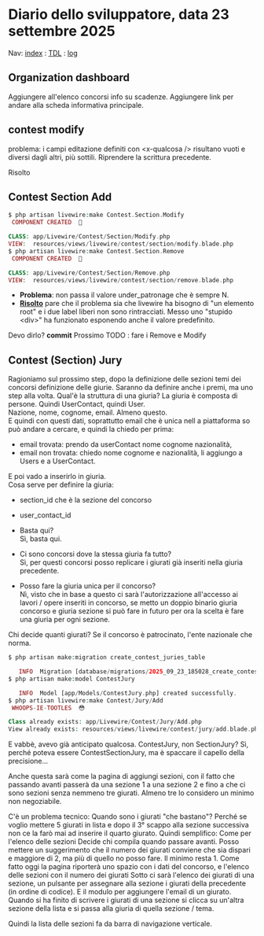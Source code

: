 # Diario dello sviluppatore, data 23 settembre 2025

Nav: [index](../index.md) : [TDL](../TDL.md) : [log](/storage/logs/laravel.log)

## Organization dashboard

Aggiungere all'elenco concorsi info su scadenze.
Aggiungere link per andare alla scheda informativa principale.

## contest modify

problema: i campi editazione definiti con \<x-qualcosa /> risultano vuoti e
diversi dagli altri, più sottili. Riprendere la scrittura precedente.

Risolto

## Contest Section Add

```php
$ php artisan livewire:make Contest.Section.Modify
 COMPONENT CREATED  🤙

CLASS: app/Livewire/Contest/Section/Modify.php
VIEW:  resources/views/livewire/contest/section/modify.blade.php
$ php artisan livewire:make Contest.Section.Remove
 COMPONENT CREATED  🤙

CLASS: app/Livewire/Contest/Section/Remove.php
VIEW:  resources/views/livewire/contest/section/remove.blade.php
```

* **Problema**: non passa il valore under_patronage che è sempre N.
* **[Risolto](https://laravel-livewire.com/docs/2.x/troubleshooting#root-element-issues)**
pare che il problema sia che livewire ha bisogno di "un elemento root"
e i due label liberi non sono rintracciati. Messo uno "stupido \<div>"
ha funzionato esponendo anche il valore predefinito.

Devo dirlo? **commit**
Prossimo TODO : fare i Remove e Modify

## Contest (Section) Jury

Ragioniamo sul prossimo step, dopo la definizione delle sezioni temi dei concorsi
definizione delle giurie. Saranno da definire anche i premi, ma uno step alla volta.
Qual'è la struttura di una giuria?
La giuria è composta di persone. Quindi UserContact, quindi User.  
Nazione, nome, cognome, email. Almeno questo.  
E quindi con questi dati, soprattutto email che è unica nell a piattaforma
so può andare a cercare, e quindi la chiedo per prima:

* email trovata: prendo da userContact nome cognome nazionalità,
* email non trovata: chiedo nome cognome e nazionalità, li aggiungo a Users e a UserContact.

E poi vado a inserirlo in giuria.  
Cosa serve per definire la giuria:

* section_id che è la sezione del concorso
* user_contact_id

* Basta qui?  
Sì, basta qui.
* Ci sono concorsi dove la stessa giuria fa tutto?  
Sì, per questi concorsi posso replicare i giurati già inseriti nella giuria precedente.
* Posso fare la giuria unica per il concorso?  
Nì, visto che in base a questo ci sarà l'autorizzazione all'accesso ai lavori
/ opere inseriti in concorso, se metto un doppio binario giuria concorso e giuria sezione
si può fare in futuro per ora la scelta è fare una giuria per ogni sezione.

Chi decide quanti giurati? Se il concorso è patrocinato, l'ente nazionale che norma.

```php
$ php artisan make:migration create_contest_juries_table

   INFO  Migration [database/migrations/2025_09_23_185028_create_contest_juries_table.php] created successfully.  
$ php artisan make:model ContestJury

   INFO  Model [app/Models/ContestJury.php] created successfully.  
$ php artisan livewire:make Contest/Jury/Add
 WHOOPS-IE-TOOTLES  😳 

Class already exists: app/Livewire/Contest/Jury/Add.php
View already exists: resources/views/livewire/contest/jury/add.blade.php  
```

E vabbè, avevo già anticipato qualcosa. ContestJury, non SectionJury?
Sì, perché poteva essere ContestSectionJury, ma è spaccare il capello della precisione...

Anche questa sarà come la pagina di aggiungi sezioni, con il fatto
che passando avanti passerà da una sezione 1 a una sezione 2 e fino a che ci sono sezioni
senza nemmeno tre giurati. Almeno tre lo considero un minimo
non negoziabile.

C'è un problema tecnico: Quando sono i giurati "che bastano"? Perché se voglio mettere 5
giurati in lista e dopo il 3° scappo alla sezione successiva non ce la farò mai
ad inserire il quarto giurato.
Quindi semplifico: Come per l'elenco delle sezioni Decide chi compila quando passare avanti.
Posso mettere un suggerimento che il numero dei giurati conviene che sia dispari e maggiore di 2,
ma più di quello no posso fare. Il minimo resta 1.
Come fatto oggi la pagina riporterà uno spazio con i dati del concorso, e l'elenco delle sezioni con il numero dei giurati
Sotto ci sarà l'elenco dei giurati di una sezione, un pulsante per assegnare alla sezione i giurati della precedente (in ordine di codice).
E il modulo per aggiungere l'email di un giurato.
Quando si ha finito di scrivere i giurati di una sezione si clicca su un'altra sezione della lista e si passa alla giuria di quella sezione / tema.

Quindi la lista delle sezioni fa da barra di navigazione verticale.
